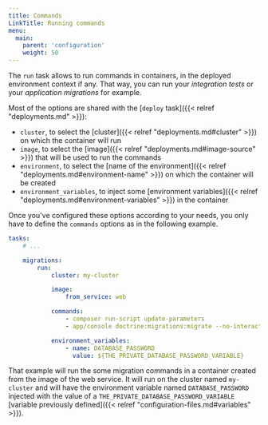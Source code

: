 ```yaml
---
title: Commands
LinkTitle: Running commands
menu:
  main:
    parent: 'configuration'
    weight: 50
---
```


The `run` task allows to run commands in containers, in the deployed environment context if any. That way, you can run your *integration tests* or your *application migrations* for example.

Most of the options are shared with the [`deploy` task]({{< relref "deployments.md" >}}):

* `cluster`, to select the [cluster]({{< relref "deployments.md#cluster" >}}) on which the container will run
* `image`, to select the [image]({{< relref "deployments.md#image-source" >}}) that will be used to run the commands
* `environment`, to select the [name of the environment]({{< relref "deployments.md#environment-name" >}}) on which the container will be created
* `environment_variables`, to inject some [environment variables]({{< relref "deployments.md#environment-variables" >}})  in the container

Once you've configured these options according to your needs, you only have to define the `commands` options as in the following example.

``` yaml
tasks:
    # ...

    migrations:
        run:
            cluster: my-cluster

            image:
                from_service: web

            commands:
                - composer run-script update-parameters
                - app/console doctrine:migrations:migrate --no-interaction

            environment_variables:
                - name: DATABASE_PASSWORD
                  value: ${THE_PRIVATE_DATABASE_PASSWORD_VARIABLE}
```
That example will run the some migration commands in a container created from the image of the web service. It will run on the cluster named `my-cluster` and will have the environment variable named `DATABASE_PASSWORD` injected with the value of a `THE_PRIVATE_DATABASE_PASSWORD_VARIABLE` [variable previously defined]({{< relref "configuration-files.md#variables" >}}).
